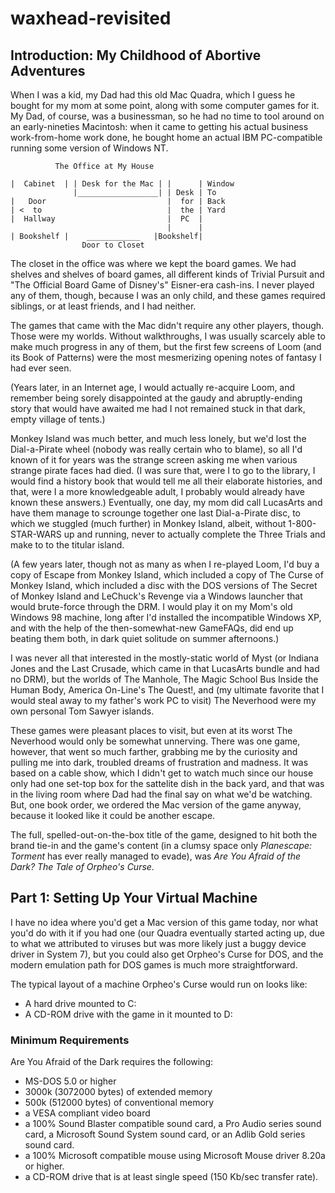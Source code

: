 # waxhead-revisited

## Introduction: My Childhood of Abortive Adventures

When I was a kid, my Dad had this old Mac Quadra, which I guess he bought for my mom at some point, along with some computer games for it. My Dad, of course, was a businessman, so he had no time to tool around on an early-nineties Macintosh: when it came to getting his actual business work-from-home work done, he bought home an actual IBM PC-compatible running some version of Windows NT.


              The Office at My House
        
    |  Cabinet  | | Desk for the Mac | |      | Window
                  |__________________| | Desk | To
    |   Door                           |  for | Back
    | <  to                            |  the | Yard
    |  Hallway                         |  PC  |
                                       |      |
    | Bookshelf |    ____________   |Bookshelf|
                    Door to Closet

The closet in the office was where we kept the board games. We had shelves and shelves of board games, all different kinds of Trivial Pursuit and "The Official Board Game of Disney's" Eisner-era cash-ins. I never played any of them, though, because I was an only child, and these games required siblings, or at least friends, and I had neither.

The games that came with the Mac didn't require any other players, though. Those were my worlds. Without walkthroughs, I was usually scarcely able to make much progress in any of them, but the first few screens of Loom (and its Book of Patterns) were the most mesmerizing opening notes of fantasy I had ever seen.

(Years later, in an Internet age, I would actually re-acquire Loom, and remember being sorely disappointed at the gaudy and abruptly-ending story that would have awaited me had I not remained stuck in that dark, empty village of tents.)

Monkey Island was much better, and much less lonely, but we'd lost the Dial-a-Pirate wheel (nobody was really certain who to blame), so all I'd known of it for years was the strange screen asking me when various strange pirate faces had died. (I was sure that, were I to go to the library, I would find a history book that would tell me all their elaborate histories, and that, were I a more knowledgeable adult, I probably would already have known these answers.) Eventually, one day, my mom did call LucasArts and have them manage to scrounge together one last Dial-a-Pirate disc, to which we stuggled (much further) in Monkey Island, albeit, without 1-800-STAR-WARS up and running, never to actually complete the Three Trials and make to to the titular island.

(A few years later, though not as many as when I re-played Loom, I'd buy a copy of Escape from Monkey Island, which included a copy of The Curse of Monkey Island, which included a disc with the DOS versions of The Secret of Monkey Island and LeChuck's Revenge via a Windows launcher that would brute-force through the DRM. I would play it on my Mom's old Windows 98 machine, long after I'd installed the incompatible Windows XP, and with the help of the then-somewhat-new GameFAQs, did end up beating them both, in dark quiet solitude on summer afternoons.)

I was never all that interested in the mostly-static world of Myst (or Indiana Jones and the Last Crusade, which came in that LucasArts bundle and had no DRM), but the worlds of The Manhole, The Magic School Bus Inside the Human Body, America On-Line's The Quest!, and (my ultimate favorite that I would steal away to my father's work PC to visit) The Neverhood were my own personal Tom Sawyer islands.

These games were pleasant places to visit, but even at its worst The Neverhood would only be somewhat unnerving. There was one game, however, that went so much farther, grabbing me by the curiosity and pulling me into dark, troubled dreams of frustration and madness. It was based on a cable show, which I didn't get to watch much since our house only had one set-top box for the sattelite dish in the back yard, and that was in the living room where Dad had the final say on what we'd be watching. But, one book order, we ordered the Mac version of the game anyway, because it looked like it could be another escape.

The full, spelled-out-on-the-box title of the game, designed to hit both the brand tie-in and the game's content (in a clumsy space only *Planescape: Torment* has ever really managed to evade), was *Are You Afraid of the Dark? The Tale of Orpheo's Curse*.

## Part 1: Setting Up Your Virtual Machine

I have no idea where you'd get a Mac version of this game today, nor what you'd do with it if you had one (our Quadra eventually started acting up, due to what we attributed to viruses but was more likely just a buggy device driver in System 7), but you could also get Orpheo's Curse for DOS, and the modern emulation path for DOS games is much more straightforward.

The typical layout of a machine Orpheo's Curse would run on looks like:

- A hard drive mounted to C:
- A CD-ROM drive with the game in it mounted to D:

### Minimum Requirements

Are You Afraid of the Dark requires the following:

 - MS-DOS 5.0 or higher
 - 3000k (3072000 bytes) of extended memory
 - 500k (512000 bytes) of conventional memory
 - a VESA compliant video board
 - a 100% Sound Blaster compatible sound card, a Pro Audio series 
   sound card, a Microsoft Sound System sound card, or an Adlib Gold 
   series sound card.
 - a 100% Microsoft compatible mouse using Microsoft Mouse driver 
   8.20a or higher.
 - a CD-ROM drive that is at least single speed (150 Kb/sec transfer
   rate).
